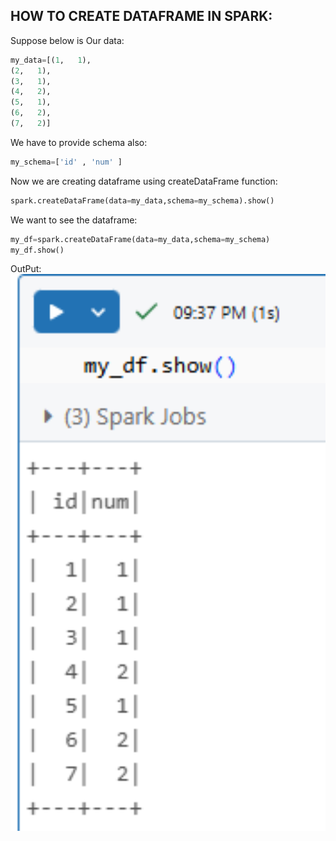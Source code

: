 ## HOW TO CREATE DATAFRAME IN SPARK:

Suppose below is Our data:
```python
my_data=[(1,   1),   
(2,   1),   
(3,   1),   
(4,   2),   
(5,   1),   
(6,   2),   
(7,   2)]
```
We have to provide schema also:
```python
my_schema=['id' , 'num' ]
```
Now we are creating dataframe using createDataFrame function:
```python
spark.createDataFrame(data=my_data,schema=my_schema).show()
```
We want to see the dataframe:
```python
my_df=spark.createDataFrame(data=my_data,schema=my_schema)
my_df.show()
```
OutPut:
<img src="./Images/df_1.PNG" alt="DAG Diagram" width="1000"/>

